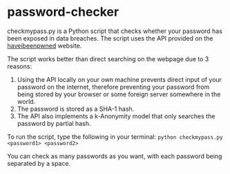 # password-checker

checkmypass.py is a Python script that checks whether your password has been exposed in data breaches. The script uses the API provided on the [haveibeenpwned](https://haveibeenpwned.com/API/v3#PwnedPasswords) website.

The script works better than direct searching on the webpage due to 3 reasons:
1. Using the API locally on your own machine prevents direct input of your password on the internet, therefore preventing your password from being stored by your browser or some foreign server somewhere in the world.
2. The password is stored as a SHA-1 hash.
3. The API also implements a k-Anonymity model that only searches the password by partial hash.

To run the script, type the following in your terminal:
`python checkmypass.py <password1> <password2>`

You can check as many passwords as you want, with each password being separated by a space.
